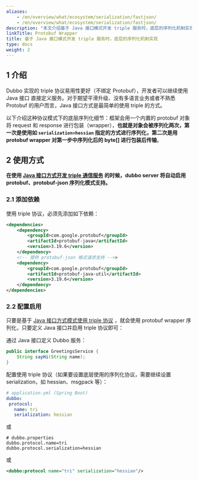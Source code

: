 ```yaml
---
aliases:
    - /en/overview/what/ecosystem/serialization/fastjson/
    - /en/overview/what/ecosystem/serialization/fastjson/
description: "本文介绍基于 Java 接口模式开发 triple 服务时，底层的序列化机制实现。"
linkTitle: Protobuf Wrapper
title: 基于 Java 接口模式开发 triple 服务时，底层的序列化机制实现
type: docs
weight: 2
---
```


## 1 介绍

Dubbo 实现的 triple 协议易用性更好（不绑定 Protobuf），开发者可以继续使用 Java 接口 直接定义服务。对于期望平滑升级、没有多语言业务或者不熟悉 Protobuf 的用户而言，Java 接口方式是最简单的使用 triple 的方式。

以下介绍这种协议模式下的底层序列化细节：框架会用一个内置的 protobuf 对象将 request 和 response 进行包装（wrapper），**也就是对象会被序列化两次，第一次是使用如 `serialization=hessian` 指定的方式进行序列化，第二次是用 protobuf wrapper 对第一步中序列化后的 byte[] 进行包装后传输**。


## 2 使用方式

**在使用 [Java 接口方式开发 triple 通信服务](/en/overview/mannual/java-sdk/tasks/protocols/triple/idl/) 的时候，dubbo server 将自动启用 protobuf、protobuf-json 序列化模式支持。**

### 2.1 添加依赖

使用 triple 协议，必须先添加如下依赖：

```xml
<dependencies>
	<dependency>
		<groupId>com.google.protobuf</groupId>
		<artifactId>protobuf-java</artifactId>
		<version>3.19.6</version>
	</dependency>
	<!-- 提供 protobuf-json 格式请求支持 -->>
	<dependency>
		<groupId>com.google.protobuf</groupId>
		<artifactId>protobuf-java-util</artifactId>
		<version>3.19.6</version>
	</dependency>
</dependencies>
```

### 2.2 配置启用
只要是基于 [Java 接口方式模式使用 triple 协议](/en/overview/mannual/java-sdk/tasks/protocols/triple/idl/) ，就会使用 protobuf wrapper 序列化，只要定义 Java 接口并启用 triple 协议即可：

通过 Java 接口定义 Dubbo 服务：
```java
public interface GreetingsService {
    String sayHi(String name);
}
```


配置使用 triple 协议（如果要设置底层使用的序列化协议，需要继续设置 serialization，如 hessian、msgpack 等）：

```yaml
# application.yml (Spring Boot)
dubbo:
 protocol:
   name: tri
   serialization: hessian
```
或
```properties
# dubbo.properties
dubbo.protocol.name=tri
dubbo.protocol.serialization=hessian
```

或
```xml
<dubbo:protocol name="tri" serialization="hessian"/>

